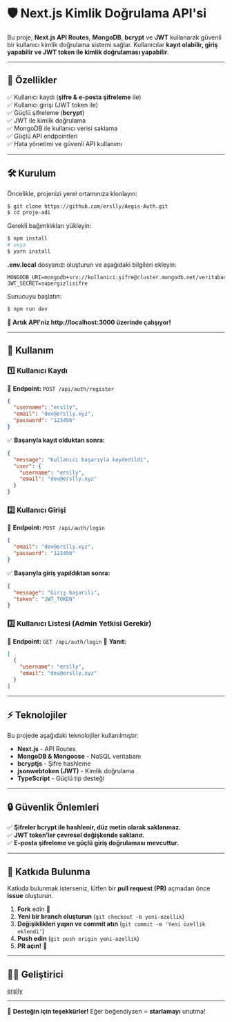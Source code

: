# 🛡️ Next.js Kimlik Doğrulama API'si

Bu proje, **Next.js API Routes**, **MongoDB**, **bcrypt** ve **JWT** kullanarak güvenli bir kullanıcı kimlik doğrulama sistemi sağlar. Kullanıcılar **kayıt olabilir, giriş yapabilir ve JWT token ile kimlik doğrulaması yapabilir**.

---

## 🚀 Özellikler
✅ Kullanıcı kaydı (**şifre & e-posta şifreleme** ile)  
✅ Kullanıcı girişi (JWT token ile)  
✅ Güçlü şifreleme (**bcrypt**)  
✅ JWT ile kimlik doğrulama  
✅ MongoDB ile kullanıcı verisi saklama  
✅ Güçlü API endpointleri  
✅ Hata yönetimi ve güvenli API kullanımı  

---

## 🛠️ Kurulum

Öncelikle, projenizi yerel ortamınıza klonlayın:
```sh
$ git clone https://github.com/erslly/Aegis-Auth.git
$ cd proje-adi
```

Gerekli bağımlılıkları yükleyin:
```sh
$ npm install
# veya
$ yarn install
```

**.env.local** dosyanızı oluşturun ve aşağıdaki bilgileri ekleyin:
```env
MONGODB_URI=mongodb+srv://kullanici:şifre@cluster.mongodb.net/veritabani
JWT_SECRET=supergizlisifre
```

Sunucuyu başlatın:
```sh
$ npm run dev
```
**🔹 Artık API'niz http://localhost:3000 üzerinde çalışıyor!**

---

## 📌 Kullanım

### 1️⃣ Kullanıcı Kaydı
🔹 **Endpoint:** `POST /api/auth/register`

```json
{
  "username": "erslly",
  "email": "dev@erslly.xyz",
  "password": "123456"
}
```
✅ **Başarıyla kayıt olduktan sonra:**
```json
{
  "message": "Kullanıcı başarıyla kaydedildi",
  "user": {
    "username": "erslly",
    "email": "dev@erslly.xyz"
  }
}
```

### 2️⃣ Kullanıcı Girişi
🔹 **Endpoint:** `POST /api/auth/login`

```json
{
  "email": "dev@erslly.xyz",
  "password": "123456"
}
```
✅ **Başarıyla giriş yapıldıktan sonra:**
```json
{
  "message": "Giriş başarılı",
  "token": "JWT_TOKEN"
}
```

### 3️⃣ Kullanıcı Listesi (Admin Yetkisi Gerekir)
🔹 **Endpoint:** `GET /api/auth/login`
🔹 **Yanıt:**
```json
[
  {
    "username": "erslly",
    "email": "dev@erslly.xyz"
  }
]
```

---

## ⚡ Teknolojiler
Bu projede aşağıdaki teknolojiler kullanılmıştır:
- **Next.js** - API Routes
- **MongoDB & Mongoose** - NoSQL veritabanı
- **bcryptjs** - Şifre hashleme
- **jsonwebtoken (JWT)** - Kimlik doğrulama
- **TypeScript** - Güçlü tip desteği

---

## 🔒 Güvenlik Önlemleri
✅ **Şifreler bcrypt ile hashlenir, düz metin olarak saklanmaz.**  
✅ **JWT token’ler çevresel değişkende saklanır.**  
✅ **E-posta şifreleme ve güçlü giriş doğrulaması mevcuttur.**  

---

## 🤝 Katkıda Bulunma
Katkıda bulunmak isterseniz, lütfen bir **pull request (PR)** açmadan önce **issue** oluşturun.  

1. **Fork** edin 📌
2. **Yeni bir branch oluşturun** (`git checkout -b yeni-ozellik`)
3. **Değişiklikleri yapın ve commit atın** (`git commit -m 'Yeni özellik eklendi'`)
4. **Push edin** (`git push origin yeni-ozellik`)
5. **PR açın!** 🎉

---

## 👨‍💻 Geliştirici
[erslly](https://erslly.xyz)    

---

💙 **Desteğin için teşekkürler!** Eğer beğendiysen ⭐ **starlamayı** unutma!


